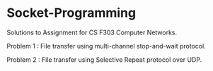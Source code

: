 # Socket-Programming
Solutions to Assignment for CS F303 Computer Networks. 


Problem 1 : File transfer using multi-channel stop-and-wait protocol. 

Problem 2 : File transfer using Selective Repeat protocol over UDP. 
